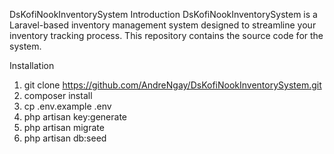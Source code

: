 
DsKofiNookInventorySystem
Introduction
DsKofiNookInventorySystem is a Laravel-based inventory management system designed to streamline your inventory tracking process. This repository contains the source code for the system.

Installation
1. git clone https://github.com/AndreNgay/DsKofiNookInventorySystem.git
2. composer install
3. cp .env.example .env
4. php artisan key:generate
5. php artisan migrate
6. php artisan db:seed

